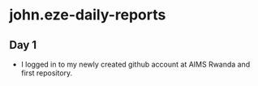 # john.eze-daily-reports

## Day 1

- I logged in to my newly created github account at AIMS Rwanda and first repository.
